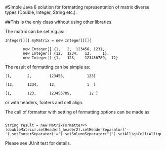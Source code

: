 #Simple Java 8 solution for formatting representation of matrix diverse types (Double, Integer, String etc.). 

##This is the only class without using other libraries. 

The matrix can be set e.g.as:

```
Integer[][] myMatrix = new Integer[][]{   
    
        new Integer[] {1,   2,  123456, 123},
        new Integer[] {12,  1234,   12,     1},    
        new Integer[] {1,   123,    123456789,  12}
```	
    
The result of formatting can be simple as:
    
```	
[1,       2,    	123456,          123]
    
[12,      1234, 	12,              1  ]
    
[1,   	  123,  	123456789,  	  12 ]

 ```	
    
 or with headers, footers and cell align.
    	
The call of formatter with setting of formatting options can be made as:
```
    
String result = new MatrixFormatter<>(doubleMatrix).setHeader(_header2).setHeaderSeparator('-').setFooterSeparator('=').setSolumnSeparator("|").setAllignCell(AllignCell.CENTER).toString();
```   
Please see JUnit test for details. 
